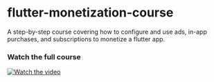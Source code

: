 # flutter-monetization-course
A step-by-step course covering how to configure and use ads, in-app purchases, and subscriptions to monetize a flutter app.

### Watch the full course
[![Watch the video](https://img.youtube.com/vi/w7oqVDGMMJU/maxresdefault.jpg)](https://youtu.be/w7oqVDGMMJU)
